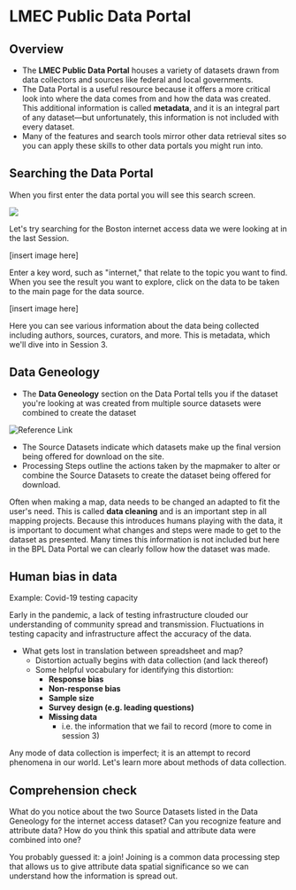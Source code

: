 # LMEC Public Data Portal

## Overview

* The **LMEC Public Data Portal** houses a variety of datasets drawn from data collectors and sources like federal and local governments. 
* The Data Portal is a useful resource because it offers a more critical look into where the data comes from and how the data was created. This additional information is called **metadata**, and it is an integral part of any dataset—but unfortunately, this information is not  included with every dataset. 
* Many of the features and search tools mirror other data retrieval sites so you can apply these skills to other data portals you might run into.  

## Searching the Data Portal

When you first enter the data portal you will see this search screen.

![](https://ibb.co/XsV8Wtv)


Let's try searching for the Boston internet access data we were looking at in the last Session. 

[insert image here]

Enter a key word, such as "internet," that relate to the topic you want to find. When you see the result you want to explore, click on the data to be taken to the main page for the data source. 

[insert image here]

Here you can see various information about the data being collected including authors, sources, curators, and more. This is metadata, which we'll dive into in Session 3. 



## Data Geneology 
* The **Data Geneology** section on the Data Portal tells you if the dataset you're looking at was created from multiple source datasets were combined to create the dataset 

![Reference Link](https://i.imgur.com/U06yfZ6.png)

* The Source Datasets indicate which datasets make up the final version being offered for download on the site. 
* Processing Steps outline the actions taken by the mapmaker to alter or combine the Source Datasets to create the dataset being offered for download. 

<aside> 

Often when making a map, data needs to be changed an adapted to fit the user's need. This is called **data cleaning** and is an important step in all mapping projects. Because this introduces humans playing with the data, it is important to document what changes and steps were made to get to the dataset as presented. Many times this information is not included but here in the BPL Data Portal we can clearly follow how the dataset was made.

</aside>



## Human bias in data

<aside>


Example: Covid-19 testing capacity

Early in the pandemic, a lack of testing infrastructure clouded our understanding of community spread and transmission. Fluctuations in testing capacity and infrastructure affect the accuracy of the data.

</aside>

* What gets lost in translation between spreadsheet and map?
  * Distortion actually begins with data collection (and lack thereof)
  * Some helpful vocabulary for identifying this distortion:
    * **Response bias**
    * **Non-response bias** 
    * **Sample size** 
    * **Survey design (e.g. leading questions)**
    * **Missing data**
      * i.e. the information that we fail to record  (more to come in session 3)

Any mode of data collection is imperfect; it is an attempt to record phenomena in our world. Let's learn more about methods of data collection. 



## Comprehension check
What do you notice about the two Source Datasets listed in the Data Geneology for the internet access dataset? Can you recognize feature and attribute data? How do you think this spatial and attribute data were combined into one? 

<hideable title = "Check your answer">

You probably guessed it: a join! Joining is a common data processing step that allows us to give attribute data spatial significance so we can understand how the information is spread out.

</hideable>